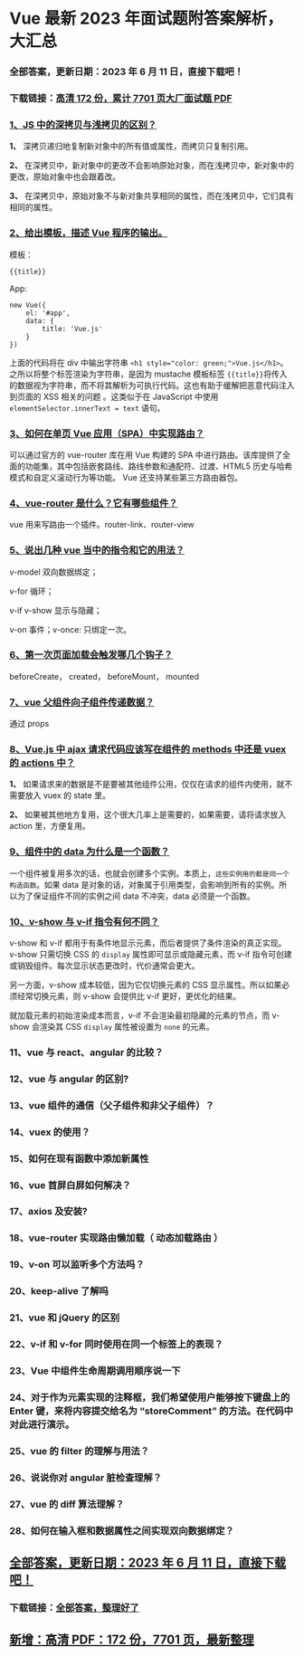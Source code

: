 # Vue 最新 2023 年面试题附答案解析，大汇总

### 全部答案，更新日期：2023 年 6 月 11 日，直接下载吧！

### 下载链接：[高清 172 份，累计 7701 页大厂面试题 PDF](https://gitlab.gaorta.com/devteam/learning-journey/study-materials-collection/-/tree/master/docs/index.md)

### [1、JS 中的深拷贝与浅拷贝的区别？](https://gitlab.gaorta.com/devteam/learning-journey/study-materials-collection/-/tree/master/docs/Vue/Vue最新2021年面试题附答案解析，大汇总.md#1js中的深拷贝与浅拷贝的区别)

**1、** 深拷贝递归地复制新对象中的所有值或属性，而拷贝只复制引用。

**2、** 在深拷贝中，新对象中的更改不会影响原始对象，而在浅拷贝中，新对象中的更改，原始对象中也会跟着改。

**3、** 在深拷贝中，原始对象不与新对象共享相同的属性，而在浅拷贝中，它们具有相同的属性。

### [2、给出模板，描述 Vue 程序的输出。](https://gitlab.gaorta.com/devteam/learning-journey/study-materials-collection/-/tree/master/docs/Vue/Vue最新2021年面试题附答案解析，大汇总.md#2给出模板描述-vue-程序的输出。)

模板：

```
{{title}}
```

App:

```
new Vue({
    el: '#app',
    data: {
        title: 'Vue.js'
    }
})
```

上面的代码将在 div 中输出字符串 `<h1 style="color: green;">Vue.js</h1>`。之所以将整个标签渲染为字符串，是因为 mustache 模板标签 `{{title}}`将传入的数据视为字符串，而不将其解析为可执行代码。这也有助于缓解把恶意代码注入到页面的 XSS 相关的问题 。这类似于在 JavaScript 中使用 `elementSelector.innerText = text` 语句。

### [3、如何在单页 Vue 应用（SPA）中实现路由？](https://gitlab.gaorta.com/devteam/learning-journey/study-materials-collection/-/tree/master/docs/Vue/Vue最新2021年面试题附答案解析，大汇总.md#3如何在单页-vue-应用spa中实现路由)

可以通过官方的 vue-router 库在用 Vue 构建的 SPA 中进行路由。该库提供了全面的功能集，其中包括嵌套路线、路线参数和通配符、过渡、HTML5 历史与哈希模式和自定义滚动行为等功能。 Vue 还支持某些第三方路由器包。

### [4、vue-router 是什么？它有哪些组件？](https://gitlab.gaorta.com/devteam/learning-journey/study-materials-collection/-/tree/master/docs/Vue/Vue最新2021年面试题附答案解析，大汇总.md#4vue-router是什么它有哪些组件)

vue 用来写路由一个插件。router-link、router-view

### [5、说出几种 vue 当中的指令和它的用法？](https://gitlab.gaorta.com/devteam/learning-journey/study-materials-collection/-/tree/master/docs/Vue/Vue最新2021年面试题附答案解析，大汇总.md#5说出几种vue当中的指令和它的用法)

v-model 双向数据绑定；

v-for 循环；

v-if v-show 显示与隐藏；

v-on 事件；v-once: 只绑定一次。

### [6、第一次页面加载会触发哪几个钩子？](https://gitlab.gaorta.com/devteam/learning-journey/study-materials-collection/-/tree/master/docs/Vue/Vue最新2021年面试题附答案解析，大汇总.md#6第一次页面加载会触发哪几个钩子)

beforeCreate， created， beforeMount， mounted

### [7、vue 父组件向子组件传递数据？](https://gitlab.gaorta.com/devteam/learning-journey/study-materials-collection/-/tree/master/docs/Vue/Vue最新2021年面试题附答案解析，大汇总.md#7vue父组件向子组件传递数据)

通过 props

### [8、Vue.js 中 ajax 请求代码应该写在组件的 methods 中还是 vuex 的 actions 中？](https://gitlab.gaorta.com/devteam/learning-journey/study-materials-collection/-/tree/master/docs/Vue/Vue最新2021年面试题附答案解析，大汇总.md#8vuejs中ajax请求代码应该写在组件的methods中还是vuex的actions中)

**1、** 如果请求来的数据是不是要被其他组件公用，仅仅在请求的组件内使用，就不需要放入 vuex 的 state 里。

**2、** 如果被其他地方复用，这个很大几率上是需要的，如果需要，请将请求放入 action 里，方便复用。

### [9、组件中的 data 为什么是一个函数？](https://gitlab.gaorta.com/devteam/learning-journey/study-materials-collection/-/tree/master/docs/Vue/Vue最新2021年面试题附答案解析，大汇总.md#9组件中的data为什么是一个函数)

一个组件被复用多次的话，也就会创建多个实例。本质上，`这些实例用的都是同一个构造函数`。如果 data 是对象的话，对象属于引用类型，会影响到所有的实例。所以为了保证组件不同的实例之间 data 不冲突，data 必须是一个函数。

### [10、v-show 与 v-if 指令有何不同？](https://gitlab.gaorta.com/devteam/learning-journey/study-materials-collection/-/tree/master/docs/Vue/Vue最新2021年面试题附答案解析，大汇总.md#10v-show-与-v-if-指令有何不同)

v-show 和 v-if 都用于有条件地显示元素，而后者提供了条件渲染的真正实现。 v-show 只需切换 CSS 的 `display` 属性即可显示或隐藏元素，而 v-if 指令可创建或销毁组件。每次显示状态更改时，代价通常会更大。

另一方面，v-show 成本较低，因为它仅切换元素的 CSS 显示属性。所以如果必须经常切换元素，则 v-show 会提供比 v-if 更好，更优化的结果。

就加载元素的初始渲染成本而言，v-if 不会渲染最初隐藏的元素的节点，而 v-show 会渲染其 CSS `display` 属性被设置为 `none` 的元素。

### 11、vue 与 react、angular 的比较？

### 12、vue 与 angular 的区别?

### 13、vue 组件的通信（父子组件和非父子组件）？

### 14、vuex 的使用？

### 15、如何在现有函数中添加新属性

### 16、vue 首屏白屏如何解决？

### 17、axios 及安装?

### 18、vue-router 实现路由懒加载（ 动态加载路由 ）

### 19、v-on 可以监听多个方法吗？

### 20、keep-alive 了解吗

### 21、vue 和 jQuery 的区别

### 22、v-if 和 v-for 同时使用在同一个标签上的表现？

### 23、Vue 中组件生命周期调用顺序说一下

### 24、对于作为元素实现的注释框，我们希望使用户能够按下键盘上的 Enter 键，来将内容提交给名为 “storeComment” 的方法。在代码中对此进行演示。

### 25、vue 的 filter 的理解与用法？

### 26、说说你对 angular 脏检查理解？

### 27、vue 的 diff 算法理解？

### 28、如何在输入框和数据属性之间实现双向数据绑定？

## [全部答案，更新日期：2023 年 6 月 11 日，直接下载吧！](https://gitlab.gaorta.com/devteam/learning-journey/study-materials-collection/-/tree/master/docs/daan.md)

### 下载链接：[全部答案，整理好了](https://gitlab.gaorta.com/devteam/learning-journey/study-materials-collection/-/tree/master/docs/daan.md)

## [新增：高清 PDF：172 份，7701 页，最新整理](https://gitlab.gaorta.com/devteam/learning-journey/study-materials-collection/-/tree/master/docs/daan.md)
